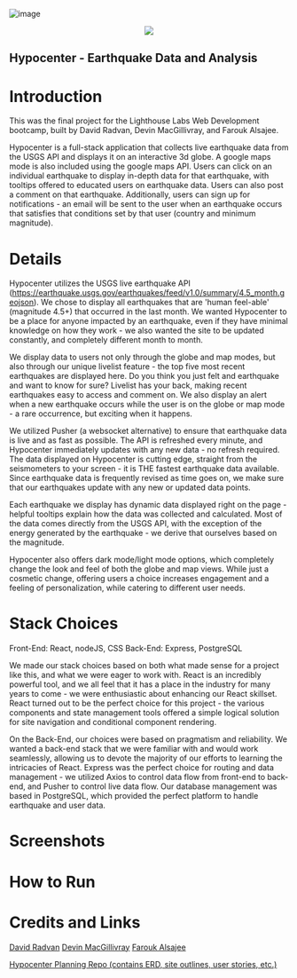 ![image](https://raw.githubusercontent.com/devhmac/Hypocenter/1dc649c3db201c5a4edd69787f2da23c114aa419/react-front-end/public/images/hypocenter.svg)

<p align="center">
  <img src="https://raw.githubusercontent.com/devhmac/Hypocenter/1dc649c3db201c5a4edd69787f2da23c114aa419/react-front-end/public/images/hypocenter.svg">
</p>


## Hypocenter - Earthquake Data and Analysis

# Introduction

This was the final project for the Lighthouse Labs Web Development bootcamp, built by David Radvan, Devin MacGillivray, and Farouk Alsajee.

Hypocenter is a full-stack application that collects live earthquake data from the USGS API and displays it on an interactive 3d globe. A google maps mode is also included using the google maps API. Users can click on an individual earthquake to display in-depth data for that earthquake, with tooltips offered to educated users on earthquake data. Users can also post a comment on that earthquake. Additionally, users can sign up for notifications - an email will be sent to the user when an earthquake occurs that satisfies that conditions set by that user (country and minimum magnitude).

# Details

Hypocenter utilizes the USGS live earthquake API (https://earthquake.usgs.gov/earthquakes/feed/v1.0/summary/4.5_month.geojson). We chose to display all earthquakes that are 'human feel-able' (magnitude 4.5+) that occurred in the last month. We wanted Hypocenter to be a place for anyone impacted by an earthquake, even if they have minimal knowledge on how they work - we also wanted the site to be updated constantly, and completely different month to month.

We display data to users not only through the globe and map modes, but also through our unique livelist feature - the top five most recent earthquakes are displayed here. Do you think you just felt and earthquake and want to know for sure? Livelist has your back, making recent earthquakes easy to access and comment on. We also display an alert when a new earthquake occurs while the user is on the globe or map mode - a rare occurrence, but exciting when it happens.

We utilized Pusher (a websocket alternative) to ensure that earthquake data is live and as fast as possible. The API is refreshed every minute, and Hypocenter immediately updates with any new data - no refresh required. The data displayed on Hypocenter is cutting edge, straight from the seismometers to your screen - it is THE fastest earthquake data available. Since earthquake data is frequently revised as time goes on, we make sure that our earthquakes update with any new or updated data points.

Each earthquake we display has dynamic data displayed right on the page - helpful tooltips explain how the data was collected and calculated. Most of the data comes directly from the USGS API, with the exception of the energy generated by the earthquake - we derive that ourselves based on the magnitude.

Hypocenter also offers dark mode/light mode options, which completely change the look and feel of both the globe and map views. While just a cosmetic change, offering users a choice increases engagement and a feeling of personalization, while catering to different user needs.

# Stack Choices

Front-End: React, nodeJS, CSS
Back-End: Express, PostgreSQL

We made our stack choices based on both what made sense for a project like this, and what we were eager to work with. React is an incredibly powerful tool, and we all feel that it has a place in the industry for many years to come - we were enthusiastic about enhancing our React skillset. React turned out to be the perfect choice for this project - the various components and state management tools offered a simple logical solution for site navigation and conditional component rendering.

On the Back-End, our choices were based on pragmatism and reliability. We wanted a back-end stack that we were familiar with and would work seamlessly, allowing us to devote the majority of our efforts to learning the intricacies of React. Express was the perfect choice for routing and data management - we utilized Axios to control data flow from front-end to back-end, and Pusher to control live data flow. Our database management was based in PostgreSQL, which provided the perfect platform to handle earthquake and user data.

# Screenshots

# How to Run

# Credits and Links

[David Radvan](https://github.com/DavidRadvan)
[Devin MacGillivray](https://github.com/devhmac)
[Farouk Alsajee](https://github.com/faroukalsajee)

[Hypocenter Planning Repo (contains ERD, site outlines, user stories, etc.)](https://github.com/DavidRadvan/Hypocenter-Planning)
